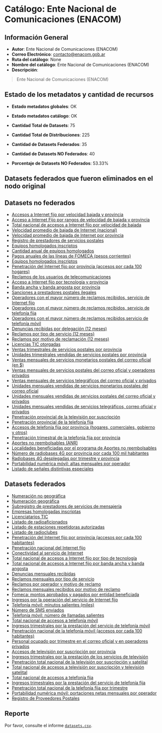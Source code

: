 
# Catálogo: Ente Nacional de Comunicaciones (ENACOM)

## Información General

- **Autor**: Ente Nacional de Comunicaciones (ENACOM)
- **Correo Electrónico**: contacto@enacom.gob.ar
- **Ruta del catálogo**: None
- **Nombre del catálogo**: Ente Nacional de Comunicaciones (ENACOM)
- **Descripción**:

> Ente Nacional de Comunicaciones (ENACOM)

## Estado de los metadatos y cantidad de recursos

- **Estado metadatos globales**: OK
- **Estado metadatos catálogo**: OK
- **Cantidad Total de Datasets**: 75
- **Cantidad Total de Distribuciones**: 225

- **Cantidad de Datasets Federados**: 35
- **Cantidad de Datasets NO Federados**: 40
- **Porcentaje de Datasets NO Federados**: 53.33%

## Datasets federados que fueron eliminados en el nodo original



## Datasets no federados

- [Accesos a Internet fijo por velocidad bajada y provincia](None)
- [Acceso a Internet Fijo por rangos de velocidad de bajada y provincia](None)
- [Total nacional de accesos a Internet fijo por velocidad de bajada](None)
- [Velocidad promedio de bajada de Internet (nacional)](None)
- [Velocidad promedio de bajada de Internet por provincia](None)
- [Registro de prestadores de servicios postales](None)
- [Equipos homologados inscriptos](None)
- [Cantidad anual de equipos homologados](None)
- [Pagos anuales de las líneas de FOMECA (pesos corrientes)](None)
- [Equipos homologados inscriptos](None)
- [Penetración del Internet fijo por provincia (accesos por cada 100 hogares)](None)
- [Reclamos de los usuarios de telecomunicaciones](None)
- [Acceso a Internet fijo por tecnología y provincia](None)
- [Banda ancha y banda angosta por provincia](None)
- [Sanciones a prestadores postales ilegales](None)
- [Operadores con el mayor número de reclamos recibidos, servicio de Internet fijo](None)
- [Operadores con el mayor número de reclamos recibidos, servicio de telefonía fija](None)
- [Operadores con el mayor número de reclamos recibidos,servicio de telefonía móvil](None)
- [Denuncias recibidas por delegación (12 meses)](None)
- [Reclamos por tipo de servicio (12 meses)](None)
- [Reclamos por motivo de reclamación (12 meses)](None)
- [Licencias TIC otorgadas](None)
- [Ventas trimestrales de servicios postales por provincia](None)
- [Unidades trimestrales vendidas de servicios postales por provincia](None)
- [Ventas mensuales de servicios monetarios postales del correo oficial (en $)](None)
- [Ventas mensuales de servicios postales del correo oficial y operadores privados](None)
- [Ventas mensuales de servicios telegráficos del correo oficial y privados](None)
- [Unidades mensuales vendidas de servicios monetarios postales del correo oficial](None)
- [Unidades mensuales vendidas de servicios postales del correo oficial y privados](None)
- [Unidades mensuales vendidas de servicios telegráficos, correo oficial y privados](None)
- [Penetración provincial de la televisión por suscripción](None)
- [Penetración provincial de la telefonía fija](None)
- [Accesos de telefonía fija por provincia (hogares, comerciales, gobierno y otros)](None)
- [Penetración trimestral de la telefonía fija por provincia](None)
- [Aportes no reembolsables (ANR)](None)
- [Localidades beneficiadas por el programa de Aportes no reembolsables](None)
- [Número de radiobases 4G por provincia por cada 100 mil habitantes](None)
- [Radiobases 4G desplegadas por trimestre y provincia](None)
- [Portabilidad numérica móvil: altas mensuales por operador](None)
- [Listado de señales distintivas especiales](None)

## Datasets federados

- [Numeración no geográfica](None)
- [Numeración geográfica](None)
- [Subregistro de prestadores de servicios de mensajería](None)
- [Empresas homologadas inscriptas](None)
- [Licenciatarios TIC](None)
- [Listado de radioaficionados](None)
- [Listado de estaciones repetidoras autorizadas](None)
- [Listado de radioclubes](None)
- [Penetración del Internet fijo por provincia (accesos por cada 100 habitantes)](None)
- [Penetración nacional del Internet fijo](None)
- [Conectividad al servicio de Internet](None)
- [Total nacional de accesos a Internet fijo por tipo de tecnología](None)
- [Total nacional de accesos a Internet fijo por banda ancha y banda angosta](None)
- [Denuncias mensuales recibidas](None)
- [Reclamos mensuales por tipo de servicio](None)
- [Reclamos por operador y motivo de reclamo](None)
- [Reclamos mensuales recibidos por motivo de reclamo](None)
- [Fomeca: montos aprobados y pagados por entidad beneficiada](None)
- [Ingresos por la operación del servicio de Internet fijo](None)
- [Telefonía móvil: minutos salientes (miles)](None)
- [Número de SMS enviados](None)
- [Telefonía móvil: número de llamadas salientes](None)
- [Total nacional de accesos a telefonía móvil](None)
- [Ingresos trimestrales por la prestación del servicio de telefonía móvil](None)
- [Penetración nacional de la telefonía móvil (accesos por cada 100 habitantes)](None)
- [Personal ocupado por trimestre en el correo oficial y en operadores privados](None)
- [Accesos de televisión por suscripción por provincia](None)
- [Ingresos trimestrales por la prestación de los servicios de televisión](None)
- [Penetración total nacional de la televisión por suscripción y satelital](None)
- [Total nacional de accesos a televisión por suscripción y televisión satelital](None)
- [Total nacional de accesos a telefonía fija](None)
- [Ingresos trimestrales por la prestación del servicio de telefonía fija](None)
- [Penetración total nacional de la telefonía fija por trimestre](None)
- [Portabilidad numérica móvil: portaciones netas mensuales por operador](None)
- [Registro de Proveedores Postales](None)

## Reporte

Por favor, consulte el informe [`datasets.csv`](datasets.csv).
